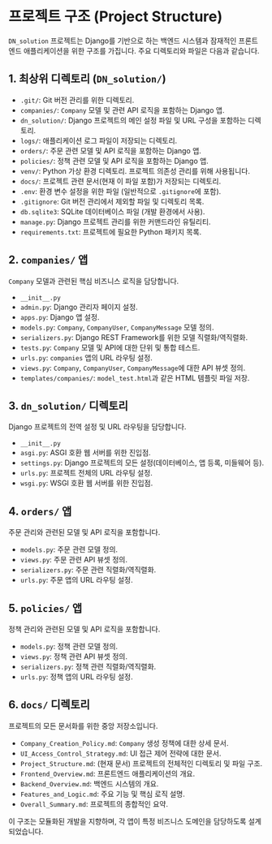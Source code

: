 # 프로젝트 구조 (Project Structure)

`DN_solution` 프로젝트는 Django를 기반으로 하는 백엔드 시스템과 잠재적인 프론트엔드 애플리케이션을 위한 구조를 가집니다. 주요 디렉토리와 파일은 다음과 같습니다.

## 1. 최상위 디렉토리 (`DN_solution/`)

*   `.git/`: Git 버전 관리를 위한 디렉토리.
*   `companies/`: `Company` 모델 및 관련 API 로직을 포함하는 Django 앱.
*   `dn_solution/`: Django 프로젝트의 메인 설정 파일 및 URL 구성을 포함하는 디렉토리.
*   `logs/`: 애플리케이션 로그 파일이 저장되는 디렉토리.
*   `orders/`: 주문 관련 모델 및 API 로직을 포함하는 Django 앱.
*   `policies/`: 정책 관련 모델 및 API 로직을 포함하는 Django 앱.
*   `venv/`: Python 가상 환경 디렉토리. 프로젝트 의존성 관리를 위해 사용됩니다.
*   `docs/`: 프로젝트 관련 문서(현재 이 파일 포함)가 저장되는 디렉토리.
*   `.env`: 환경 변수 설정을 위한 파일 (일반적으로 `.gitignore`에 포함).
*   `.gitignore`: Git 버전 관리에서 제외할 파일 및 디렉토리 목록.
*   `db.sqlite3`: SQLite 데이터베이스 파일 (개발 환경에서 사용).
*   `manage.py`: Django 프로젝트 관리를 위한 커맨드라인 유틸리티.
*   `requirements.txt`: 프로젝트에 필요한 Python 패키지 목록.

## 2. `companies/` 앱

`Company` 모델과 관련된 핵심 비즈니스 로직을 담당합니다.

*   `__init__.py`
*   `admin.py`: Django 관리자 페이지 설정.
*   `apps.py`: Django 앱 설정.
*   `models.py`: `Company`, `CompanyUser`, `CompanyMessage` 모델 정의.
*   `serializers.py`: Django REST Framework를 위한 모델 직렬화/역직렬화.
*   `tests.py`: `Company` 모델 및 API에 대한 단위 및 통합 테스트.
*   `urls.py`: `companies` 앱의 URL 라우팅 설정.
*   `views.py`: `Company`, `CompanyUser`, `CompanyMessage`에 대한 API 뷰셋 정의.
*   `templates/companies/`: `model_test.html`과 같은 HTML 템플릿 파일 저장.

## 3. `dn_solution/` 디렉토리

Django 프로젝트의 전역 설정 및 URL 라우팅을 담당합니다.

*   `__init__.py`
*   `asgi.py`: ASGI 호환 웹 서버를 위한 진입점.
*   `settings.py`: Django 프로젝트의 모든 설정(데이터베이스, 앱 등록, 미들웨어 등).
*   `urls.py`: 프로젝트 전체의 URL 라우팅 설정.
*   `wsgi.py`: WSGI 호환 웹 서버를 위한 진입점.

## 4. `orders/` 앱

주문 관리와 관련된 모델 및 API 로직을 포함합니다.

*   `models.py`: 주문 관련 모델 정의.
*   `views.py`: 주문 관련 API 뷰셋 정의.
*   `serializers.py`: 주문 관련 직렬화/역직렬화.
*   `urls.py`: 주문 앱의 URL 라우팅 설정.

## 5. `policies/` 앱

정책 관리와 관련된 모델 및 API 로직을 포함합니다.

*   `models.py`: 정책 관련 모델 정의.
*   `views.py`: 정책 관련 API 뷰셋 정의.
*   `serializers.py`: 정책 관련 직렬화/역직렬화.
*   `urls.py`: 정책 앱의 URL 라우팅 설정.

## 6. `docs/` 디렉토리

프로젝트의 모든 문서화를 위한 중앙 저장소입니다.

*   `Company_Creation_Policy.md`: `Company` 생성 정책에 대한 상세 문서.
*   `UI_Access_Control_Strategy.md`: UI 접근 제어 전략에 대한 문서.
*   `Project_Structure.md`: (현재 문서) 프로젝트의 전체적인 디렉토리 및 파일 구조.
*   `Frontend_Overview.md`: 프론트엔드 애플리케이션의 개요.
*   `Backend_Overview.md`: 백엔드 시스템의 개요.
*   `Features_and_Logic.md`: 주요 기능 및 핵심 로직 설명.
*   `Overall_Summary.md`: 프로젝트의 종합적인 요약.

이 구조는 모듈화된 개발을 지향하며, 각 앱이 특정 비즈니스 도메인을 담당하도록 설계되었습니다.
